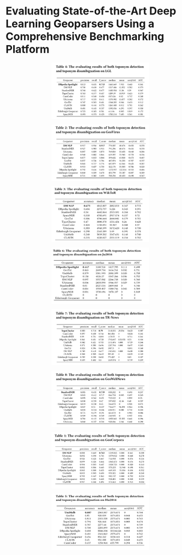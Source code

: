 # Evaluating State-of-the-Art Deep Learning Geoparsers Using a Comprehensive Benchmarking Platform

<p align="center">
<img align="center" src="fig/TABLE1.png" width="260" height="150"/>
</p>
<p align="center">
<img align="center" src="fig/TABLE2.png" width="260" height="150"/>
</p>
<p align="center">
<img align="center" src="fig/TABLE3.png" width="260" height="150"/>
</p>
<p align="center">
<img align="center" src="fig/TABLE4.png" width="260" height="150"/>
</p>
<p align="center">
<img align="center" src="fig/TABLE5.png" width="260" height="150"/>
</p>
<p align="center">
<img align="center" src="fig/TABLE6.png" width="260" height="150"/>
</p>
<p align="center">
<img align="center" src="fig/TABLE7.png" width="260" height="150"/>
</p>
<p align="center">
<img align="center" src="fig/TABLE8.png" width="260" height="150"/>
</p>